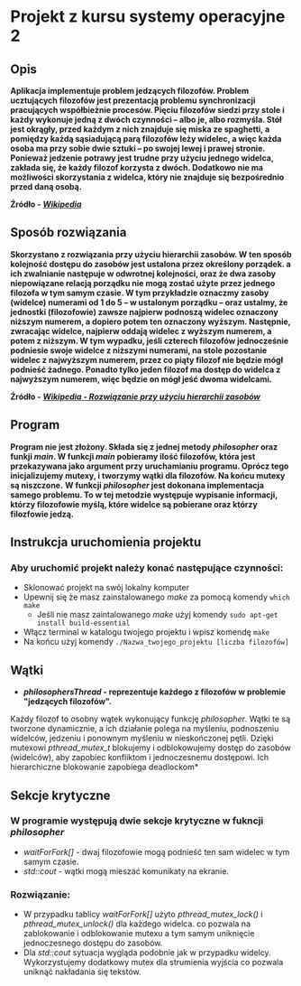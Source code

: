 # Projekt z kursu systemy operacyjne 2
## Opis
**Aplikacja implementuje problem jedzących filozofów.
Problem ucztujących filozofów jest prezentacją problemu synchronizacji pracujących współbieżnie procesów.
Pięciu filozofów siedzi przy stole i każdy wykonuje jedną z dwóch czynności – albo je, albo rozmyśla. Stół 
jest okrągły, przed każdym z nich znajduje się miska ze spaghetti, a pomiędzy każdą sąsiadującą parą filozofów 
leży widelec, a więc każda osoba ma przy sobie dwie sztuki – po swojej lewej i prawej stronie. Ponieważ jedzenie 
potrawy jest trudne przy użyciu jednego widelca, zakłada się, że każdy filozof korzysta z dwóch. Dodatkowo nie ma 
możliwości skorzystania z widelca, który nie znajduje się bezpośrednio przed daną osobą.**

**Źródło - *[Wikipedia](https://pl.wikipedia.org/wiki/Problem_ucztuj%C4%85cych_filozof%C3%B3w)***

## Sposób rozwiązania
**Skorzystano z rozwiązania przy użyciu hierarchii zasobów.
W ten sposób kolejność dostępu do zasobów jest ustalona przez określony porządek. a ich zwalnianie następuje 
w odwrotnej kolejności, oraz że dwa zasoby niepowiązane relacją porządku nie mogą zostać użyte przez jednego 
filozofa w tym samym czasie.
 W tym przykładzie oznaczmy zasoby (widelce) numerami od 1 do 5 – w ustalonym porządku – oraz ustalmy, że 
jednostki (filozofowie) zawsze najpierw podnoszą widelec oznaczony niższym numerem, a dopiero potem ten 
oznaczony wyższym. Następnie, zwracając widelce, najpierw oddają widelec z wyższym numerem, a potem z niższym. 
W tym wypadku, jeśli czterech filozofów jednocześnie podniesie swoje widelce z niższymi numerami, na stole 
pozostanie widelec z najwyższym numerem, przez co piąty filozof nie będzie mógł podnieść żadnego. Ponadto tylko
jeden filozof ma dostęp do widelca z najwyższym numerem, więc będzie on mógł jeść dwoma widelcami.**

**Źródło - *[Wikipedia - Rozwiązanie przy użyciu hierarchii zasobów](https://pl.wikipedia.org/wiki/Problem_ucztuj%C4%85cych_filozof%C3%B3w)***

## Program
**Program nie jest złożony. Składa się z jednej metody *philosopher* oraz funkji *main*.
W funkcji *main* pobieramy ilość filozofów, która jest przekazywana jako argument przy uruchamianiu programu.
Oprócz tego inicjalizujemy mutexy, i tworzymy wątki dla filozofów. Na końcu mutexy są niszczone.**
**W funkcji *philosopher* jest dokonana implementacja samego problemu. To w tej metodzie występuje wypisanie 
informacji, którzy filozofowie myślą, które widelce są pobierane oraz którzy filozfowie jedzą.**

## Instrukcja uruchomienia projektu
### Aby uruchomić projekt należy konać następujące czynności:

- Sklonować projekt na swój lokalny komputer  
- Upewnij się że masz zainstalowanego *make* za pomocą komendy `which make` 
    - Jeśli nie masz zaintalowanego *make* użyj komendy `sudo apt-get install build-essential`
- Włącz terminal w katalogu twojego projektu i wpisz komendę `make`
- Na końcu użyj komendy `./Nazwa_twojego_projektu [liczba filozofów]`

## Wątki
-  ***philosophersThread* - reprezentuje każdego z filozofów w problemie "jedzących filozofów".**

Każdy filozof to osobny wątek wykonujący funkcję *philosopher*.
Wątki te są tworzone dynamicznie, a ich działanie polega na myśleniu, 
podnoszeniu widelców, jedzeniu i ponownym myśleniu w nieskończonej pętli. Dzięki mutexowi *pthread_mutex_t*
blokujemy i odblokowujemy dostęp do zasobów (widelców), aby zapobiec konfliktom i jednoczesnemu dostępowi.
Ich hierarchiczne blokowanie zapobiega deadlockom*

## Sekcje krytyczne
### W programie występują dwie sekcje krytyczne w fukncji *philosopher*
-  *waitForFork[]* - dwaj filozofowie mogą podnieść ten sam widelec w tym samym czasie.
-  *std::cout* - wątki mogą mieszać komunikaty na ekranie.
### Rozwiązanie:
- W przypadku tablicy *waitForFork[]* użyto *pthread_mutex_lock()* i *pthread_mutex_unlock()* dla każdego widelca.
co pozwala na zablokowanie i odblokowanie mutexu a tym samym uniknięcie jednoczesnego dostępu do zasobów.
- Dla *std::cout* sytuacja wygląda podobnie jak w przypadku widelcy. Wykorzystujemy dodatkowy mutex dla strumienia
wyjścia co pozwala uniknąć nakładania się tekstów.
